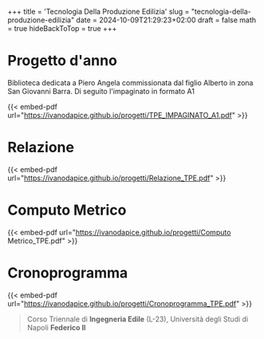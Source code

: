 +++
title = 'Tecnologia Della Produzione Edilizia'
slug = "tecnologia-della-produzione-edilizia"
date = 2024-10-09T21:29:23+02:00
draft = false
math = true
hideBackToTop = true
+++

# Progetto d'anno

Biblioteca dedicata a Piero Angela commissionata dal figlio Alberto in zona San Giovanni Barra. Di seguito l'impaginato in formato A1

{{< embed-pdf url="https://ivanodapice.github.io/progetti/TPE_IMPAGINATO_A1.pdf" >}}

# Relazione 

{{< embed-pdf url="https://ivanodapice.github.io/progetti/Relazione_TPE.pdf" >}}

# Computo Metrico

{{< embed-pdf url="https://ivanodapice.github.io/progetti/Computo Metrico_TPE.pdf" >}}

# Cronoprogramma

{{< embed-pdf url="https://ivanodapice.github.io/progetti/Cronoprogramma_TPE.pdf" >}}

> Corso Triennale di **Ingegneria Edile** (L-23), Università degli Studi di Napoli **Federico II**